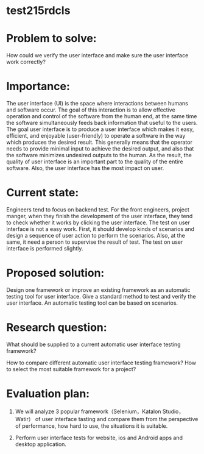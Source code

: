 # test215rdcls

# Problem to solve:
How could we verify the user interface and make sure the user interface work correctly?

# Importance:
The user interface (UI) is the space where interactions between humans and software occur. The goal of this interaction is to allow effective operation and control of the software from the human end, at the same time the software simultaneously feeds back information that useful to the users.
The goal user interface is to produce a user interface which makes it easy, efficient, and enjoyable (user-friendly) to operate a software in the way which produces the desired result. This generally means that the operator needs to provide minimal input to achieve the desired output, and also that the software minimizes undesired outputs to the human. As the result, the quality of user interface is an important part to the quality of the entire software. Also, the user interface has the most impact on user.

# Current state:
Engineers tend to focus on backend test. For the front engineers, project manger, when they finish the development of the user interface, they tend to check whether it works by clicking the user interface. The test on user interface is not a easy work. First, it should develop kinds of scenarios and design a sequence of user action to perform the scenarios. Also, at the same, it need a person to supervise the result of test. The test on user interface is performed slightly. 


# Proposed solution:
Design one framework or improve an existing framework as an automatic testing tool for user interface. Give a standard method to test and verify the user interface. An automatic testing tool can be based on scenarios.

# Research question:
What should be supplied to a current  automatic user interface testing framework?
       
How to compare different automatic user interface testing framework? How to select the most suitable framework for a project?

# Evaluation plan:
1. We will analyze 3 popular framework（Selenium，Katalon Studio，Watir） of user interface tasting and compare them from the perspective of performance, how hard to use, the situations it is suitable.

2.  Perform user interface tests for website, ios and Android apps and desktop application.